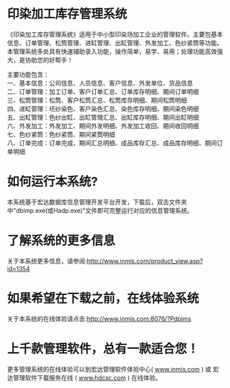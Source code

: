 # 印染加工库存管理系统

《印染加工库存管理系统》适用于中小型印染场加工企业的管理软件。主要包基本信息、订单管理、松筒管理、进缸管理、出缸管理、外发加工、色纱紧筒等功能。本管理系统多处具有快速辅助录入功能，操作简单，易学、易用；处理功能高效强大，是协助您的好帮手！

主要功能包含：  
一、基本信息：公司信息、人员信息、客户信息、外发单位、货品信息  
二、订单管理：加工订单、客户订单汇总、订单库存明细、期间订单明细  
三、松筒管理：松筒、客户松筒汇总、松筒库存明细、期间松筒明细  
四、进缸管理：坯纱染色、客户染色汇总、染色库存明细、期间染色明细  
五、出缸管理：色纱出缸、出缸管理汇总、出缸库存明细、期间出缸明细  
六、外发加工：外发加工、期间外发明细、外发加工收回、期间收回明细  
七、色纱紧筒：色纱紧筒、期间紧筒明细  
八、订单完成：订单完成、期间汇总明细、成品库存汇总、成品库存明细、期间订单明细  

# 如何运行本系统?

本系统基于宏达数据库信息管理开发平台开发，下载后，双击文件夹中"dbimp.exe(或Hadp.exe)"文件即可完整运行对应的信息管理系统。

# 了解系统的更多信息

关于本系统更多信息，请参阅:http://www.inmis.com/product_view.asp?id=1354

# 如果希望在下载之前，在线体验系统

关于本系统的在线体验请点击:http://www.inmis.com:8076/?Pdpims

# 上千款管理软件，总有一款适合您！

更多管理系统的在线体验可以到宏达管理软件体验中心( www.inmis.com ) 或 宏达管理软件下载服务在线 ( www.hdcsc.com ) 在线体验。

